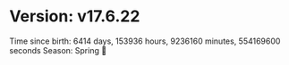 # Version: v17.6.22
Time since birth: 6414 days, 153936 hours, 9236160 minutes, 554169600 seconds
Season: Spring 🌸
